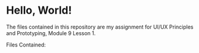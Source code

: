 # **Hello, World!**

The files contained in this repository are my assignment for UI/UX Principles and Prototyping, Module 9 Lesson 1.

Files Contained: